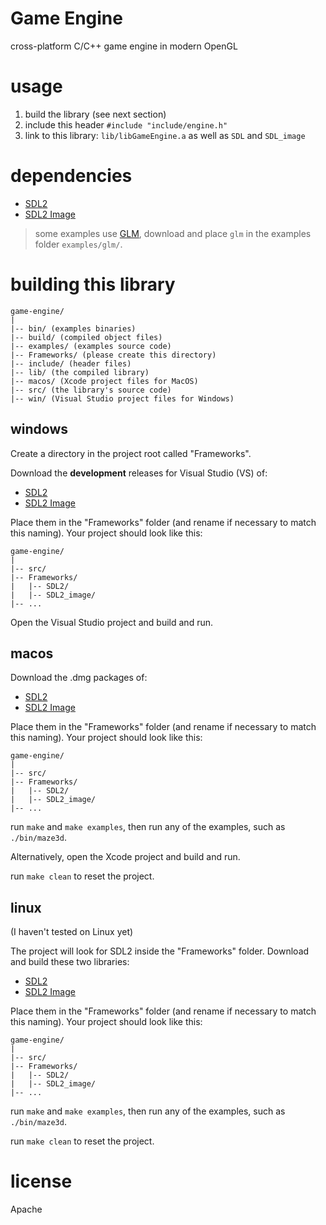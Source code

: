 # Game Engine

cross-platform C/C++ game engine in modern OpenGL

# usage

1. build the library (see next section)
2. include this header `#include "include/engine.h"`
3. link to this library: `lib/libGameEngine.a` as well as `SDL` and `SDL_image`

# dependencies

- [SDL2](https://github.com/libsdl-org/SDL/releases)
- [SDL2 Image](https://github.com/libsdl-org/SDL_image/releases)

> some examples use [GLM](https://github.com/g-truc/glm/releases/), download and place `glm` in the examples folder `examples/glm/`.

# building this library

```
game-engine/
|
|-- bin/ (examples binaries)
|-- build/ (compiled object files)
|-- examples/ (examples source code)
|-- Frameworks/ (please create this directory)
|-- include/ (header files)
|-- lib/ (the compiled library)
|-- macos/ (Xcode project files for MacOS)
|-- src/ (the library's source code)
|-- win/ (Visual Studio project files for Windows)
```

## windows

Create a directory in the project root called "Frameworks".

Download the **development** releases for Visual Studio (VS) of:

- [SDL2](https://github.com/libsdl-org/SDL/releases)
- [SDL2 Image](https://github.com/libsdl-org/SDL_image/releases)

Place them in the "Frameworks" folder (and rename if necessary to match this naming). Your project should look like this:

```
game-engine/
|
|-- src/
|-- Frameworks/
|   |-- SDL2/
|   |-- SDL2_image/
|-- ...
```

Open the Visual Studio project and build and run.

## macos

Download the .dmg packages of:

- [SDL2](https://github.com/libsdl-org/SDL/releases)
- [SDL2 Image](https://github.com/libsdl-org/SDL_image/releases)

Place them in the "Frameworks" folder (and rename if necessary to match this naming). Your project should look like this:

```
game-engine/
|
|-- src/
|-- Frameworks/
|   |-- SDL2/
|   |-- SDL2_image/
|-- ...
```

run `make` and `make examples`, then run any of the examples, such as `./bin/maze3d`.

Alternatively, open the Xcode project and build and run.

run `make clean` to reset the project.

## linux

(I haven't tested on Linux yet)

The project will look for SDL2 inside the "Frameworks" folder. Download and build these two libraries:

- [SDL2](https://github.com/libsdl-org/SDL/releases)
- [SDL2 Image](https://github.com/libsdl-org/SDL_image/releases)

Place them in the "Frameworks" folder (and rename if necessary to match this naming). Your project should look like this:

```
game-engine/
|
|-- src/
|-- Frameworks/
|   |-- SDL2/
|   |-- SDL2_image/
|-- ...
```

run `make` and `make examples`, then run any of the examples, such as `./bin/maze3d`.

run `make clean` to reset the project.

# license

Apache
